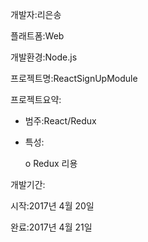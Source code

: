 개발자:리은송

플래트폼:Web

개발환경:Node.js

프로젝트명:ReactSignUpModule

프로젝트요약:

   - 범주:React/Redux

   - 특성:

        o Redux 리용        

개발기간:

시작:2017년 4월 20일

완료:2017년 4월 21일
